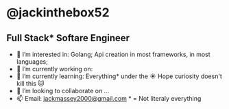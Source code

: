 # @jackinthebox52
## Full Stack* Softare Engineer
- 👀 I’m interested in: Golang; Api creation in most frameworks, in most languages;
- 👀 I’m currently working on:
- 🌱 I’m currently learning: Everything* under the :sunny: Hope curiosity doesn't kill this :cat:
- 💞️ I’m looking to collaborate on ...
- 📫 Email: jackmassey2000@gmail.com
                      * = Not literaly everything
